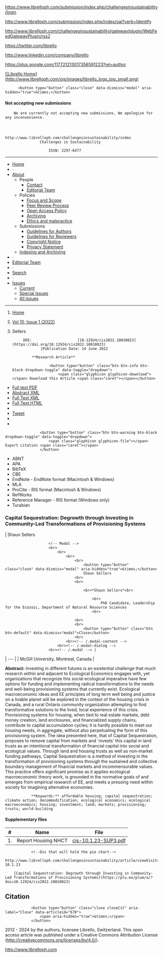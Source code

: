 <!-- Google Tag Manager -->
<noscript><iframe src="//www.googletagmanager.com/ns.html?id=GTM-KZQS36" height="0" width="0" style="display:none;visibility:hidden"></iframe></noscript>

<!-- End Google Tag Manager -->

<!-- AddThis Smart Layers BEGIN -->
<!-- Go to http://www.addthis.com/get/smart-layers to customize -->

<!-- AddThis Smart Layers END -->

<!--a target='blank' href="https://www.librelloph.com/submission/index.php/challengesinsustainability/author/submit">
                <img src="http://www.librelloph.com/ojs/images/submit.png" width="100px" height="31px" alt="Twitter"/>
            </a-->

https://www.librelloph.com/submission/index.php/challengesinsustainability/login

http://www.librelloph.com/submission/index.php/index/oai?verb=Identify

http://www.librelloph.com/challengesinsustainability/gateway/plugin/WebFeedGatewayPlugin/rss2

https://twitter.com/librello

http://www.linkedin.com/company/librello

https://plus.google.com/117721213017356591223?rel=author

[!\[Librello Home\](http://www.librelloph.com/ojs/images/librello_logo_top_small.png)](http://www.librelloph.com)

<!-- MODAL SUbmissions disabled -->

          <button type="button" class="close" data-dismiss="modal" aria-hidden="true">&times;</button>
          
#### Not accepting new submissions

        We are currently not accepting new submissions, We apologize for any inconvenience.

<!-- /.modal-content -->
    
<!-- /.modal-dialog -->
  
<!-- /.modal -->

# 
                                                    http://www.librelloph.com/challengesinsustainability/index
                    Challenges in Sustainability 

                        ISSN: 2297-6477

* * *

- [Home](http://www.librelloph.com/challengesinsustainability/index)
- ·
- [About](http://www.librelloph.com/challengesinsustainability/about)
    - People
        - [Contact](http://www.librelloph.com/challengesinsustainability/about/contact)
        - [Editorial Team](http://www.librelloph.com/challengesinsustainability/about/editorialTeam)
    - Policies
        - [Focus and Scope](http://www.librelloph.com/challengesinsustainability/about/editorialPolicies#focusAndScope)
        - [Peer Review Process](http://www.librelloph.com/challengesinsustainability/about/editorialPolicies#peerReviewProcess)
        - [Open Access Policy](http://www.librelloph.com/challengesinsustainability/about/editorialPolicies#openAccessPolicy)
        - [Archiving](http://www.librelloph.com/challengesinsustainability/about/editorialPolicies#archiving)
        - [Ethics and malpractice](http://www.librelloph.com/challengesinsustainability/pages/view/ethics_and_malpractice_guidelines)
    - Submissions
        - [Guidelines for Authors](/submission/public/ref_style/new_guidelines_for_authors.pdf)
        - [Guidelines
                                for Reviewers](/submission/public/ref_style/guidelines_for_reviewers.pdf)
        - [Copyright Notice](http://www.librelloph.com/challengesinsustainability/about/submissions#copyrightNotice)
        - [Privacy Statement](http://www.librelloph.com/challengesinsustainability/about/submissions#privacyStatement)
    - [Indexing and
                    Archiving](http://www.librelloph.com/challengesinsustainability/pages/view/indexArchive)
- ·
- [Editorial Team](http://www.librelloph.com/challengesinsustainability/about/editorialTeam)
- ·
- [Search](http://www.librelloph.com/challengesinsustainability/search)
- ·
- [Issues](http://www.librelloph.com/challengesinsustainability/issue/archive)
    - [Current](http://www.librelloph.com/challengesinsustainability/issue/current)
    - [Special
                    Issues](http://www.librelloph.com/challengesinsustainability/pages/view/specialissues)
    - [All
                    issues](http://www.librelloph.com/challengesinsustainability/issue/archive)

* * *

1. [Home](http://www.librelloph.com/challengesinsustainability/index)
2. [Vol 10, Issue 1 (2022)](http://www.librelloph.com/challengesinsustainability/issue/view/44)
3. Sellers

            DOI:                     [10.12924/cis2022.10010023](https://doi.org/10.12924/cis2022.10010023)
                    |Publication Date: 14 June 2022

                **Research Article**

                        <button type="button" class="btn btn-info btn-block dropdown-toggle" data-toggle="dropdown">
                            <span class="glyphicon glyphicon-download"></span> Download this Article <span class="caret"></span></button>
- [Full text PDF](http://www.librelloph.com/challengesinsustainability/article/download/cis-10.1.23/pdf)
- [Abstract XML](http://www.librelloph.com/challengesinsustainability/article/viewXML/cis-10.1.23/xml)
- [Full Text XML](http://www.librelloph.com/challengesinsustainability/article/view/cis-10.1.23/xml)
- [Full Text HTML](http://www.librelloph.com/challengesinsustainability/article/view/cis-10.1.23/html)
- 
- [Tweet](https://twitter.com/share)
- 
- 

                    <button type="button" class="btn btn-warning btn-block dropdown-toggle" data-toggle="dropdown">
                        <span class="glyphicon glyphicon-file"></span> Export citation <span class="caret"></span>
                    </button>
- ABNT
- APA
- BibTeX
- CBE
- EndNote - EndNote format (Macintosh & Windows)
- MLA
- ProCite - RIS format (Macintosh & Windows)
- RefWorks
- Reference Manager - RIS format (Windows only)
- Turabian

### Capital Sequestration: Degrowth through Investing in Community-Led Transformations of Provisioning Systems

| Shaun Sellers

                        <!-- Modal -->
                        <br>
                            <br>
                                <br>
                                    <br>
                                        <button type="button" class="close" data-dismiss="modal" aria-hidden="true">&times;</button>
                                        Shaun Sellers
                                    <br>
                                    <br>

                                        <br>*Shaun Sellers*<br>
                                        
                                            <br>
                                                PhD Candidate, Leadership for the Ecozoic, Department of Natural Resource Sciences
                                            <br>
                                        
                                    <br>
                                    <br>
                                        <button type="button" class="btn btn-default" data-dismiss="modal">Close</button>
                                    <br>
                                <br><!-- /.modal-content -->
                            <br><!-- /.modal-dialog -->
                        <br><!-- /.modal --> |
| --- |
| McGill University, Montreal, Canada |

**Abstract:**
                    Investing in different futures is an existential challenge that much research within and adjacent to Ecological Economics engages with, yet organizations that recognize this social ecological imperative have few options for funding and implementing radical transformations to the needs and well-being provisioning systems that currently exist. Ecological macroeconomic ideas and EE principles of long term well being and justice on a livable planet will be explored in the context of the housing crisis in Canada, and a rural Ontario community organization attempting to find transformative solutions to the lived, local experience of this crisis. Provisioning systems for housing, when tied to real estate markets, debt money creation, land enclosures, and financialized supply chains, contribute to capital accumulation cycles; it is hardly possible to meet our housing needs, in aggregate, without also perpetuating the form of this provisioning system. The idea presented here, that of Capital Sequestration, proposes to remove capital from markets and `invests' this capital in land trusts as an intentional transformation of financial capital into social and ecological values. Through land and housing trusts as well as non-market funding pathways, Capital Sequestration is a method of investing in the transformation of provisioning systems through the sustained and collective boundary management of financial markets and incommensurable values. This practice offers significant promise as it applies ecological macroeconomic theory work, is grounded in the normative goals of and emerges from empirical research of EE, and meets a pressing need within society for imagining alternative economies.

                **Keywords:** affordable housing; capital sequestration; climate action; decommodification; ecological economics; ecological macroeconomics; housing; investment; land; markets; provisioning; trusts; world-building

#### Supplementary files

| # | Name | File |
| --- | --- | --- |
| 1. | Report Housing NHCT | [cis-10.1.23-SUP3.pdf](http://www.librelloph.com/challengesinsustainability/article/downloadSuppFile/cis-10.1.23/314) |

                <!--Div that will hold the pie chart-->
                http://www.librelloph.com/challengesinsustainability/article/viewVisits/cis-10.1.23

        [Capital Sequestration: Degrowth through Investing in Community-Led Transformations of Provisioning Systems](https://plu.mx/plum/a/?doi=10.12924/cis2022.10010023)

## Citation

                <button type="button" class="close closeCit" aria-label="Close" data-articleid="670">
                    <span aria-hidden="true">&times;</span>
                </button>

<!-- content -->

<!-- main -->

<!-- body -->

 2012 - 2024  by the authors; licensee Librello, Switzerland. This open access article was published
under a Creative Commons Attribution License (http://creativecommons.org/licenses/by/4.0/).

http://www.librelloph.com

 <!-- container -->